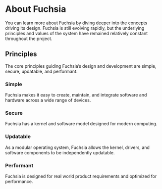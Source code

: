 # About Fuchsia

You can learn more about Fuchsia by diving deeper into the concepts driving its
design. Fuchsia  is still evolving rapidly, but the underlying principles and
values of the system have remained relatively constant throughout the project. 

## Principles

The core principles guiding Fuchsia’s design and development are simple, secure,
updatable, and performant.

### Simple

Fuchsia makes it easy to create, maintain, and integrate software and hardware
across a wide range of devices.

### Secure

Fuchsia has a kernel and software model designed for modern computing.

### Updatable

As a modular operating system, Fuchsia allows the kernel, drivers, and software
components to be independently updatable.

### Performant

Fuchsia is designed for real world product requirements and optimized for
performance.
